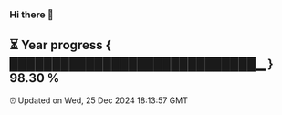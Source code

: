 ### Hi there 👋
⏳ Year progress { █████████████████████████████▁ } 98.30 %
---
⏰ Updated on Wed, 25 Dec 2024 18:13:57 GMT

